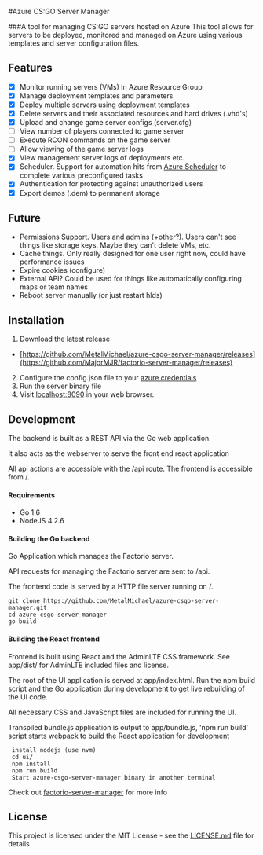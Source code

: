 #Azure CS:GO Server Manager

###A tool for managing CS:GO servers hosted on Azure
This tool allows for servers to be deployed, monitored and managed on Azure using various templates and server configuration files.

## Features
- [x] Monitor running servers (VMs) in Azure Resource Group
- [x] Manage deployment templates and parameters
- [x] Deploy multiple servers using deployment templates
- [x] Delete servers and their associated resources and hard drives (.vhd's)
- [x] Upload and change game server configs (server.cfg)
- [ ] View number of players connected to game server
- [ ] Execute RCON commands on the game server
- [ ] Allow viewing of the game server logs
- [x] View management server logs of deployments etc.
- [x] Scheduler. Support for automation hits from [Azure Scheduler](https://azure.microsoft.com/en-gb/services/scheduler/) to complete various preconfigured tasks
- [x] Authentication for protecting against unauthorized users
- [x] Export demos (.dem) to permanent storage

## Future
* Permissions Support. Users and admins (+other?). Users can't see things like storage keys. Maybe they can't delete VMs, etc.
* Cache things. Only really designed for one user right now, could have performance issues
* Expire cookies (configure)
* External API? Could be used for things like automatically configuring maps or team names
* Reboot server manually (or just restart hlds)

## Installation
1. Download the latest release
  * [https://github.com/MetalMichael/azure-csgo-server-manager/releases](https://github.com/MajorMJR/factorio-server-manager/releases)
2. Configure the config.json file to your [azure credentials](https://docs.microsoft.com/en-gb/azure/active-directory/active-directory-protocols-oauth-code) 
3. Run the server binary file
4. Visit [localhost:8090](localhost:8090) in your web browser.

## Development
The backend is built as a REST API via the Go web application.  

It also acts as the webserver to serve the front end react application

All api actions are accessible with the /api route.  The frontend is accessible from /.

#### Requirements
+ Go 1.6
+ NodeJS 4.2.6

#### Building the Go backend
Go Application which manages the Factorio server.

API requests for managing the Factorio server are sent to /api.

The frontend code is served by a HTTP file server running on /.
```
git clone https://github.com/MetalMichael/azure-csgo-server-manager.git
cd azure-csgo-server-manager
go build
```

#### Building the React frontend
Frontend is built using React and the AdminLTE CSS framework. See app/dist/ for AdminLTE included files and license.

The root of the UI application is served at app/index.html.  Run the npm build script and the Go application during development to get live rebuilding of the UI code.

All necessary CSS and JavaScript files are included for running the UI.

Transpiled bundle.js application is output to app/bundle.js, 'npm run build' script starts webpack to build the React application for development
```
 install nodejs (use nvm)
 cd ui/
 npm install
 npm run build
 Start azure-csgo-server-manager binary in another terminal
```

Check out [factorio-server-manager](https://github.com/MajorMJR/factorio-server-manager) for more info

## License

This project is licensed under the MIT License - see the [LICENSE.md](LICENSE.md) file for details
